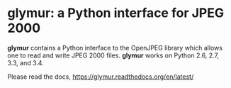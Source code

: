 glymur: a Python interface for JPEG 2000
=========================================

**glymur** contains a Python interface to the OpenJPEG library which
allows one to read and write JPEG 2000 files.  **glymur** works on
Python 2.6, 2.7, 3.3, and 3.4. 

Please read the docs, https://glymur.readthedocs.org/en/latest/
